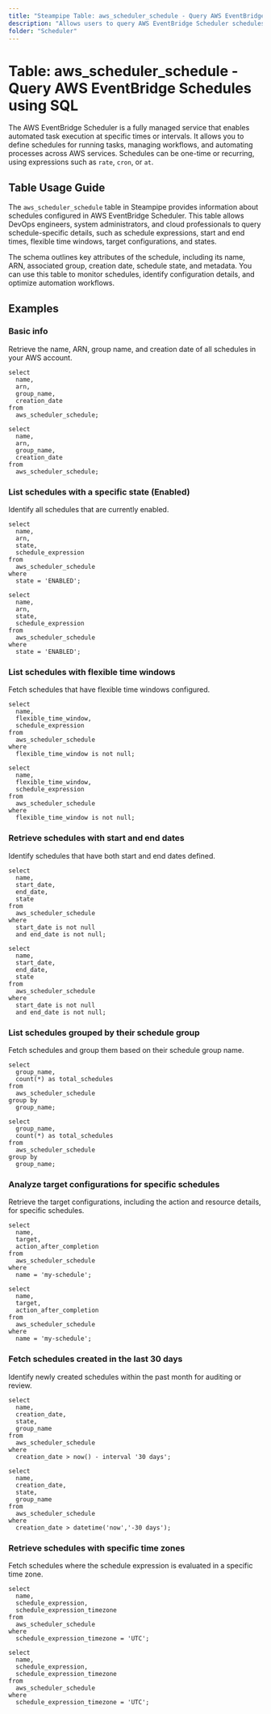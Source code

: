 ```yaml
---
title: "Steampipe Table: aws_scheduler_schedule - Query AWS EventBridge Schedules using SQL"
description: "Allows users to query AWS EventBridge Scheduler schedules, including metadata, schedule expressions, target configurations, and other details."
folder: "Scheduler"
---
```


# Table: aws_scheduler_schedule - Query AWS EventBridge Schedules using SQL

The AWS EventBridge Scheduler is a fully managed service that enables automated task execution at specific times or intervals. It allows you to define schedules for running tasks, managing workflows, and automating processes across AWS services. Schedules can be one-time or recurring, using expressions such as `rate`, `cron`, or `at`.

## Table Usage Guide

The `aws_scheduler_schedule` table in Steampipe provides information about schedules configured in AWS EventBridge Scheduler. This table allows DevOps engineers, system administrators, and cloud professionals to query schedule-specific details, such as schedule expressions, start and end times, flexible time windows, target configurations, and states.

The schema outlines key attributes of the schedule, including its name, ARN, associated group, creation date, schedule state, and metadata. You can use this table to monitor schedules, identify configuration details, and optimize automation workflows.

## Examples

### Basic info
Retrieve the name, ARN, group name, and creation date of all schedules in your AWS account.

```sql+postgres
select
  name,
  arn,
  group_name,
  creation_date
from
  aws_scheduler_schedule;
```

```sql+sqlite
select
  name,
  arn,
  group_name,
  creation_date
from
  aws_scheduler_schedule;
```

### List schedules with a specific state (Enabled)
Identify all schedules that are currently enabled.

```sql+postgres
select
  name,
  arn,
  state,
  schedule_expression
from
  aws_scheduler_schedule
where
  state = 'ENABLED';
```

```sql+sqlite
select
  name,
  arn,
  state,
  schedule_expression
from
  aws_scheduler_schedule
where
  state = 'ENABLED';
```

### List schedules with flexible time windows
Fetch schedules that have flexible time windows configured.

```sql+postgres
select
  name,
  flexible_time_window,
  schedule_expression
from
  aws_scheduler_schedule
where
  flexible_time_window is not null;
```

```sql+sqlite
select
  name,
  flexible_time_window,
  schedule_expression
from
  aws_scheduler_schedule
where
  flexible_time_window is not null;
```

### Retrieve schedules with start and end dates
Identify schedules that have both start and end dates defined.

```sql+postgres
select
  name,
  start_date,
  end_date,
  state
from
  aws_scheduler_schedule
where
  start_date is not null
  and end_date is not null;
```

```sql+sqlite
select
  name,
  start_date,
  end_date,
  state
from
  aws_scheduler_schedule
where
  start_date is not null
  and end_date is not null;
```

### List schedules grouped by their schedule group
Fetch schedules and group them based on their schedule group name.

```sql+postgres
select
  group_name,
  count(*) as total_schedules
from
  aws_scheduler_schedule
group by
  group_name;
```

```sql+sqlite
select
  group_name,
  count(*) as total_schedules
from
  aws_scheduler_schedule
group by
  group_name;
```

### Analyze target configurations for specific schedules
Retrieve the target configurations, including the action and resource details, for specific schedules.

```sql+postgres
select
  name,
  target,
  action_after_completion
from
  aws_scheduler_schedule
where
  name = 'my-schedule';
```

```sql+sqlite
select
  name,
  target,
  action_after_completion
from
  aws_scheduler_schedule
where
  name = 'my-schedule';
```

### Fetch schedules created in the last 30 days
Identify newly created schedules within the past month for auditing or review.

```sql+postgres
select
  name,
  creation_date,
  state,
  group_name
from
  aws_scheduler_schedule
where
  creation_date > now() - interval '30 days';
```

```sql+sqlite
select
  name,
  creation_date,
  state,
  group_name
from
  aws_scheduler_schedule
where
  creation_date > datetime('now','-30 days');
```

### Retrieve schedules with specific time zones
Fetch schedules where the schedule expression is evaluated in a specific time zone.

```sql+postgres
select
  name,
  schedule_expression,
  schedule_expression_timezone
from
  aws_scheduler_schedule
where
  schedule_expression_timezone = 'UTC';
```

```sql+sqlite
select
  name,
  schedule_expression,
  schedule_expression_timezone
from
  aws_scheduler_schedule
where
  schedule_expression_timezone = 'UTC';
```
